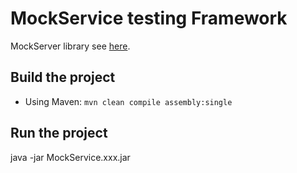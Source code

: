 MockService testing Framework
===============================
MockServer library see <a href="http://www.mock-server.com/">here</a>.

Build the project
------------------
- Using Maven: `mvn clean compile assembly:single`

Run the project
------------------

java -jar MockService.xxx.jar




